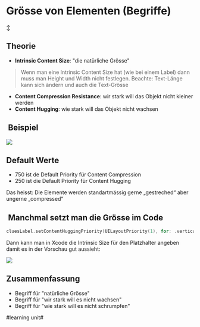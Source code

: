# Grösse von Elementen (Begriffe)
↕️

## Theorie

- **Intrinsic Content Size**: "die natürliche Grösse"

> Wenn man eine Intrinsic Content Size hat (wie bei einem Label) dann muss man Height und Width nicht festlegen. Beachte: Text-Länge kann sich ändern und auch die Text-Grösse


- **Content Compression Resistance**: wir stark will das Objekt nicht kleiner werden
- **Content Hugging**: wie stark will das Objekt nicht wachsen


##  Beispiel

![][image-1]


## Default Werte
- 750 ist de Default Priority für Content Compression
- 250 ist die Default Priority für Content Hugging

Das heisst: Die Elemente werden standartmässig gerne „gestreched“ aber ungerne „compressed“

##  Manchmal setzt man die Grösse im Code

```swift
cluesLabel.setContentHuggingPriority(UILayoutPriority(1), for: .vertical)
```

Dann kann man in Xcode die Intrinsic Size für den Platzhalter angeben damit es in der Vorschau gut aussieht:

![][image-2]

## Zusammenfassung
- Begriff für "natürliche Grösse"
- Begriff für "wir stark will es nicht wachsen"
- Begriff für "wie stark will es nicht schrumpfen"

[image-1]:	assets/Bildschirmfoto%202021-09-11%20um%2012.54.21.png
[image-2]:	assets/Bildschirmfoto%202021-09-11%20um%2012.56.52.png

#learning unit#